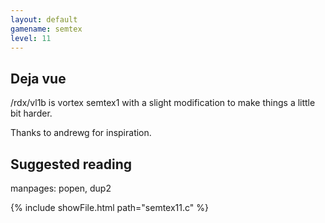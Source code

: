 ```yaml
---
layout: default
gamename: semtex
level: 11
---
```

Deja vue
--------
/rdx/vl1b is vortex semtex1 with a slight modification to make
things a little bit harder.

Thanks to andrewg for inspiration.

Suggested reading
-----------------
manpages: popen, dup2

{% include showFile.html path="semtex11.c" %}
